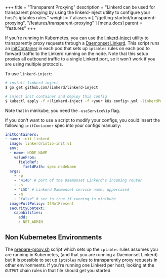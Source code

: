 +++
title = "Transparent Proxying"
description = "Linkerd can be used for transparent proxying by using the linkerd-inject utility to configure your host's iptables rules."
weight = 7
aliases = [
  "/getting-started/transparent-proxying",
  "/features/transparent-proxying"
]
[menu.docs]
  parent = "features"
+++

If you're running in Kubernetes, you can use the
[linkerd-inject](https://github.com/linkerd/linkerd-inject)
utility to transparently proxy requests through a
[Daemonset Linkerd](https://github.com/linkerd/linkerd-examples/blob/master/k8s-daemonset/k8s/linkerd.yml).
This script runs an
[initContainer](https://kubernetes.io/docs/concepts/workloads/pods/init-containers/)
in each pod that sets up `iptables` rules on each pod to forward traffic to the
Linkerd running on the node. Note that this setup proxies all outbound traffic
to a single Linkerd port, so it won't work if you are using multiple protocols.

To use `linkerd-inject`:

```bash
# install linkerd-inject
$ go get github.com/linkerd/linkerd-inject

# inject init container and deploy this config
$ kubectl apply -f <(linkerd-inject -f <your k8s config>.yml -linkerdPort 4140)
```

Note that in minikube, you need the `-useServiceVip` flag.

If you don't want to use a script to modify your configs, you could insert the
following `initContainer` spec into your configs manually:

```yaml
initContainers:
- name: init-linkerd
  image: linkerd/istio-init:v1
  env:
  - name: NODE_NAME
    valueFrom:
      fieldRef:
        fieldPath: spec.nodeName
  args:
    - -p
    - "4140" # port of the Daemonset Linkerd's incoming router
    - -s
    - "L5D" # Linkerd Daemonset service name, uppercased
    - -m
    - "false" # set to true if running in minikube
  imagePullPolicy: IfNotPresent
  securityContext:
    capabilities:
      add:
      - NET_ADMIN
```

## Non Kubernetes Environments

The [prepare-proxy.sh](https://github.com/linkerd/linkerd-inject/blob/master/docker/prepare_proxy.sh)
script which sets up the `iptables` rules assumes you are running in Kubernetes,
(and that you are running a Daemonset Linkerd) but it
is possible to set up `iptables` rules to transparently proxy requests in other
environments. If you're running one Linkerd per host, looking at the `OUTPUT` chain
rules in that file should get you started.
